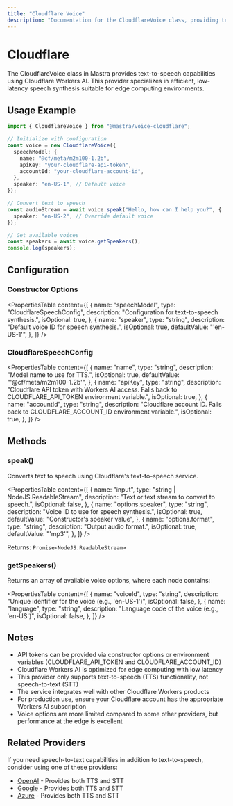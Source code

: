 ```yaml
---
title: "Cloudflare Voice"
description: "Documentation for the CloudflareVoice class, providing text-to-speech capabilities using Cloudflare Workers AI."
---
```


# Cloudflare

The CloudflareVoice class in Mastra provides text-to-speech capabilities using Cloudflare Workers AI. This provider specializes in efficient, low-latency speech synthesis suitable for edge computing environments.

## Usage Example

```typescript
import { CloudflareVoice } from "@mastra/voice-cloudflare";

// Initialize with configuration
const voice = new CloudflareVoice({
  speechModel: {
    name: "@cf/meta/m2m100-1.2b",
    apiKey: "your-cloudflare-api-token",
    accountId: "your-cloudflare-account-id",
  },
  speaker: "en-US-1", // Default voice
});

// Convert text to speech
const audioStream = await voice.speak("Hello, how can I help you?", {
  speaker: "en-US-2", // Override default voice
});

// Get available voices
const speakers = await voice.getSpeakers();
console.log(speakers);
```

## Configuration

### Constructor Options

<PropertiesTable
content={[
{
name: "speechModel",
type: "CloudflareSpeechConfig",
description: "Configuration for text-to-speech synthesis.",
isOptional: true,
},
{
name: "speaker",
type: "string",
description: "Default voice ID for speech synthesis.",
isOptional: true,
defaultValue: "'en-US-1'",
},
]}
/>

### CloudflareSpeechConfig

<PropertiesTable
content={[
{
name: "name",
type: "string",
description: "Model name to use for TTS.",
isOptional: true,
defaultValue: "'@cf/meta/m2m100-1.2b'",
},
{
name: "apiKey",
type: "string",
description:
"Cloudflare API token with Workers AI access. Falls back to CLOUDFLARE_API_TOKEN environment variable.",
isOptional: true,
},
{
name: "accountId",
type: "string",
description:
"Cloudflare account ID. Falls back to CLOUDFLARE_ACCOUNT_ID environment variable.",
isOptional: true,
},
]}
/>

## Methods

### speak()

Converts text to speech using Cloudflare's text-to-speech service.

<PropertiesTable
content={[
{
name: "input",
type: "string | NodeJS.ReadableStream",
description: "Text or text stream to convert to speech.",
isOptional: false,
},
{
name: "options.speaker",
type: "string",
description: "Voice ID to use for speech synthesis.",
isOptional: true,
defaultValue: "Constructor's speaker value",
},
{
name: "options.format",
type: "string",
description: "Output audio format.",
isOptional: true,
defaultValue: "'mp3'",
},
]}
/>

Returns: `Promise<NodeJS.ReadableStream>`

### getSpeakers()

Returns an array of available voice options, where each node contains:

<PropertiesTable
content={[
{
name: "voiceId",
type: "string",
description: "Unique identifier for the voice (e.g., 'en-US-1')",
isOptional: false,
},
{
name: "language",
type: "string",
description: "Language code of the voice (e.g., 'en-US')",
isOptional: false,
},
]}
/>

## Notes

- API tokens can be provided via constructor options or environment variables (CLOUDFLARE_API_TOKEN and CLOUDFLARE_ACCOUNT_ID)
- Cloudflare Workers AI is optimized for edge computing with low latency
- This provider only supports text-to-speech (TTS) functionality, not speech-to-text (STT)
- The service integrates well with other Cloudflare Workers products
- For production use, ensure your Cloudflare account has the appropriate Workers AI subscription
- Voice options are more limited compared to some other providers, but performance at the edge is excellent

## Related Providers

If you need speech-to-text capabilities in addition to text-to-speech, consider using one of these providers:

- [OpenAI](./openai) - Provides both TTS and STT
- [Google](./google) - Provides both TTS and STT
- [Azure](./azure) - Provides both TTS and STT
